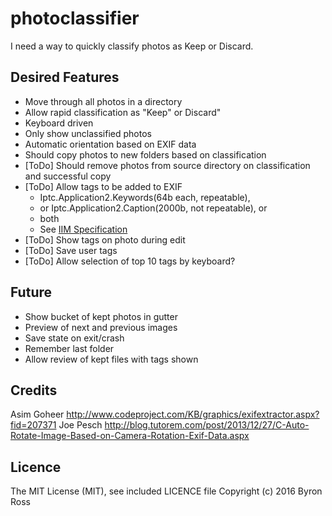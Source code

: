 # photoclassifierI need a way to quickly classify photos as Keep or Discard.## Desired Features* Move through all photos in a directory* Allow rapid classification as "Keep" or Discard"* Keyboard driven* Only show unclassified photos* Automatic orientation based on EXIF data* Should copy photos to new folders based on classification* [ToDo] Should remove photos from source directory on classification and successful copy* [ToDo] Allow tags to be added to EXIF   * Iptc.Application2.Keywords(64b each, repeatable),  * or Iptc.Application2.Caption(2000b, not repeatable), or  * both  * See [IIM Specification](http://www.iptc.org/std/IIM/4.2/specification/IIMV4.2.pdf)* [ToDo] Show tags on photo during edit* [ToDo] Save user tags* [ToDo] Allow selection of top 10 tags by keyboard?## Future* Show bucket of kept photos in gutter* Preview of next and previous images* Save state on exit/crash* Remember last folder* Allow review of kept files with tags shown## CreditsAsim Goheer http://www.codeproject.com/KB/graphics/exifextractor.aspx?fid=207371Joe Pesch http://blog.tutorem.com/post/2013/12/27/C-Auto-Rotate-Image-Based-on-Camera-Rotation-Exif-Data.aspx## LicenceThe MIT License (MIT), see included LICENCE fileCopyright (c) 2016 Byron Ross